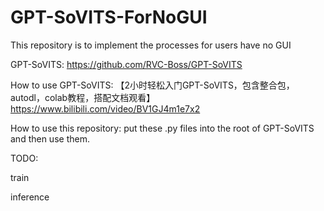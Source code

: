 # GPT-SoVITS-ForNoGUI
This repository is to implement the processes for users have no GUI

GPT-SoVITS: https://github.com/RVC-Boss/GPT-SoVITS

How to use GPT-SoVITS: 【2小时轻松入门GPT-SoVITS，包含整合包，autodl，colab教程，搭配文档观看】 https://www.bilibili.com/video/BV1GJ4m1e7x2

How to use this repository:
  put these .py files into the root of GPT-SoVITS and then use them.

TODO:

  train

  inference
